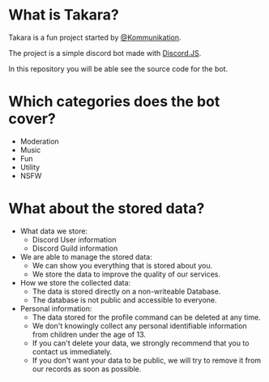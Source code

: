 # What is Takara?
Takara is a fun project started by [@Kommunikation](https://github.com/dieKommunikation).

The project is a simple discord bot made with [Discord.JS](https://discord.js.org/#/).

In this repository you will be able see the source code for the bot.

# Which categories does the bot cover?
* Moderation
* Music
* Fun
* Utility
* NSFW

# What about the stored data?
- What data we store:
    - Discord User information
    - Discord Guild information
- We are able to manage the stored data:
    - We can show you everything that is stored about you.
    - We store the data to improve the quality of our services.
- How we store the collected data:
    - The data is stored directly on a non-writeable Database.
    - The database is not public and accessible to everyone. 
- Personal information:
    - The data stored for the profile command can be deleted at any time.
    - We don't knowingly collect any personal identifiable information from children under the age of 13.
    - If you can't delete your data, we strongly recommend that you to contact us immediately.
    - If you don't want your data to be public, we will try to remove it from our records as soon as possible.